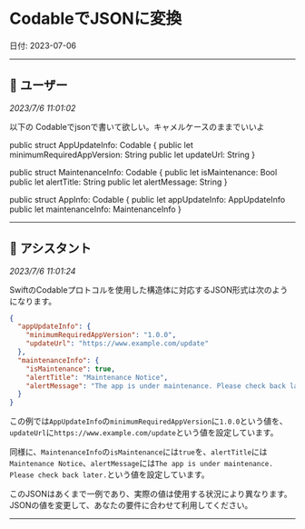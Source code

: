 # CodableでJSONに変換

日付: 2023-07-06

---

## 👤 ユーザー
*2023/7/6 11:01:02*

以下の Codableでjsonで書いて欲しい。キャメルケースのままでいいよ

public struct AppUpdateInfo: Codable {
    public let minimumRequiredAppVersion: String
    public let updateUrl: String
}

public struct MaintenanceInfo: Codable {
    public let isMaintenance: Bool
    public let alertTitle: String
    public let alertMessage: String
}

public struct AppInfo: Codable {
    public let appUpdateInfo: AppUpdateInfo
    public let maintenanceInfo: MaintenanceInfo
}

---

## 🤖 アシスタント
*2023/7/6 11:01:24*

SwiftのCodableプロトコルを使用した構造体に対応するJSON形式は次のようになります。

```json
{
  "appUpdateInfo": {
    "minimumRequiredAppVersion": "1.0.0",
    "updateUrl": "https://www.example.com/update"
  },
  "maintenanceInfo": {
    "isMaintenance": true,
    "alertTitle": "Maintenance Notice",
    "alertMessage": "The app is under maintenance. Please check back later."
  }
}
```

この例では`AppUpdateInfo`の`minimumRequiredAppVersion`に`1.0.0`という値を、`updateUrl`に`https://www.example.com/update`という値を設定しています。

同様に、`MaintenanceInfo`の`isMaintenance`には`true`を、`alertTitle`には`Maintenance Notice`、`alertMessage`には`The app is under maintenance. Please check back later.`という値を設定しています。

このJSONはあくまで一例であり、実際の値は使用する状況により異なります。JSONの値を変更して、あなたの要件に合わせて利用してください。

---
